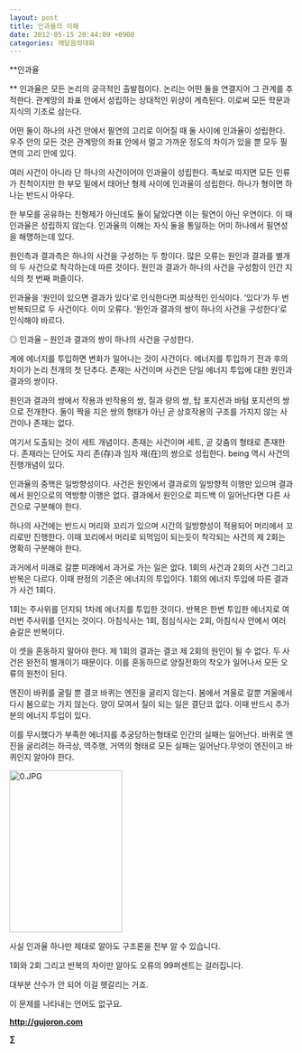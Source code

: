 ```yaml
---
layout: post
title: 인과율의 이해
date: 2012-05-15 20:44:09 +0900
categories: 깨달음의대화
---
```

**인과율 

** 인과율은 모든 논리의 궁극적인 출발점이다. 논리는 어떤 둘을 연결지어 그 관계를 추적한다. 관계망의 좌표 안에서 성립하는 상대적인 위상이 계측된다. 이로써 모든 학문과 지식의 기초로 삼는다. 

어떤 둘이 하나의 사건 안에서 필연의 고리로 이어질 때 둘 사이에 인과율이 성립한다. 우주 안의 모든 것은 관계망의 좌표 안에서 멀고 가까운 정도의 차이가 있을 뿐 모두 필연의 고리 안에 있다. 

여러 사건이 아니라 단 하나의 사건이어야 인과율이 성립한다. 족보로 따지면 모든 인류가 친척이지만 한 부모 밑에서 태어난 형제 사이에 인과율이 성립한다. 하나가 형이면 하나는 반드시 아우다. 

한 부모를 공유하는 친형제가 아닌데도 둘이 닮았다면 이는 필연이 아닌 우연이다. 이 때 인과율은 성립하지 않는다. 인과율의 이해는 자식 둘을 통일하는 어미 하나에서 필연성을 해명하는데 있다. 

원인측과 결과측은 하나의 사건을 구성하는 두 항이다. 많은 오류는 원인과 결과를 별개의 두 사건으로 착각하는데 따른 것이다. 원인과 결과가 하나의 사건을 구성함이 인간 지식의 첫 번째 퍼즐이다. 

인과율을 ‘원인이 있으면 결과가 있다’로 인식한다면 피상적인 인식이다. ‘있다’가 두 번 반복되므로 두 사건이다. 이미 오류다. ‘원인과 결과의 쌍이 하나의 사건을 구성한다’로 인식해야 바르다. 

◎ 인과율 – 원인과 결과의 쌍이 하나의 사건을 구성한다. 

계에 에너지를 투입하면 변화가 일어나는 것이 사건이다. 에너지를 투입하기 전과 후의 차이가 논리 전개의 첫 단추다. 존재는 사건이며 사건은 단일 에너지 투입에 대한 원인과 결과의 쌍이다. 

원인과 결과의 쌍에서 작용과 반작용의 쌍, 질과 량의 쌍, 탑 포지션과 바텀 포지션의 쌍으로 전개한다. 둘이 짝을 지은 쌍의 형태가 아닌 곧 상호작용의 구조를 가지지 않는 사건이나 존재는 없다. 

여기서 도출되는 것이 세트 개념이다. 존재는 사건이며 세트, 곧 갖춤의 형태로 존재한다. 존재라는 단어도 자리 존(存)과 임자 재(在)의 쌍으로 성립한다. being 역시 사건의 진행개념이 있다. 

인과율의 중핵은 일방향성이다. 사건은 원인에서 결과로의 일방향적 이행만 있으며 결과에서 원인으로의 역방향 이행은 없다. 결과에서 원인으로 피드백 이 일어난다면 다른 사건으로 구분해야 한다. 

하나의 사건에는 반드시 머리와 꼬리가 있으며 시간의 일방향성이 적용되어 머리에서 꼬리로만 진행한다. 이때 꼬리에서 머리로 되먹임이 되는듯이 착각되는 사건의 제 2회는 명확히 구분해야 한다. 

과거에서 미래로 갈뿐 미래에서 과거로 가는 일은 없다. 1회의 사건과 2회의 사건 그리고 반복은 다르다. 이때 판정의 기준은 에너지의 투입이다. 1회의 에너지 투입에 따른 결과가 사건 1회다. 

1회는 주사위를 던지되 1차례 에너지를 투입한 것이다. 반복은 한번 투입한 에너지로 여러번 주사위를 던지는 것이다. 아침식사는 1회, 점심식사는 2회, 아침식사 안에서 여러 숟갈은 반복이다. 

이 셋을 혼동하지 말아야 한다. 제 1회의 결과는 결코 제 2회의 원인이 될 수 없다. 두 사건은 완전히 별개이기 때문이다. 이를 혼동하므로 양질전화의 착오가 일어나서 모든 오류의 원천이 된다. 



엔진이 바퀴를 굴릴 뿐 결코 바퀴는 엔진을 굴리지 않는다. 봄에서 겨울로 갈뿐 겨울에서 다시 봄으로는 가지 않는다. 양이 모여서 질이 되는 일은 결단코 없다. 이때 반드시 추가분의 에너지 투입이 있다. 



이를 무시했다가 부족한 에너지를 추궁당하는형태로 인간의 실패는 일어난다. 바퀴로 엔진을 굴리려는 하극상, 역주행, 거역의 형태로 모든 실패는 일어난다.무엇이 엔진이고 바퀴인지 알아야 한다.









<a href="?mid=WaytoWin" target="_self"><img alt="0.JPG" src="assets/attach/images/199/290/248/123456.JPG" width="200" height="287" /> </a>



사실 인과율 하나만 제대로 알아도 구조론을 전부 알 수 있습니다.

1회와 2회 그리고 반복의 차이만 알아도 오류의 99퍼센트는 걸러집니다.

대부분 산수가 안 되어 이걸 헷갈리는 거죠.

이 문제를 나타내는 언어도 없구요.





**http://gujoron.com**  


**∑**
